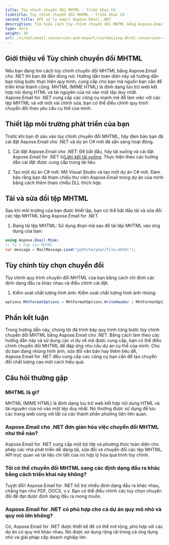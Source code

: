 ```yaml
---
title: Tùy chỉnh chuyển đổi MHTML - Triển khai C#
linktitle: Tùy chỉnh chuyển đổi MHTML - Triển khai C#
second_title: API xử lý email Aspose.Email .NET
description: Tìm hiểu cách tùy chỉnh chuyển đổi MHTML bằng Aspose.Email cho .NET. Hướng dẫn từng bước với mã nguồn C#.
type: docs
weight: 10
url: /vi/net/email-conversion-and-export/customizing-mhtml-conversion-csharp-implementation/
---
```


## Giới thiệu về Tùy chỉnh chuyển đổi MHTML

Nếu bạn đang tìm cách tùy chỉnh chuyển đổi MHTML bằng Aspose.Email cho .NET thì bạn đã đến đúng nơi. Hướng dẫn toàn diện này sẽ hướng dẫn bạn từng bước thực hiện quy trình, cung cấp cho bạn mã nguồn bạn cần để triển khai thành công. MHTML (MIME HTML) là định dạng lưu trữ web kết hợp nội dung HTML và tài nguyên của nó vào một tệp duy nhất. Aspose.Email for .NET cung cấp các công cụ mạnh mẽ để làm việc với các tệp MHTML và với một vài chỉnh sửa, bạn có thể điều chỉnh quy trình chuyển đổi theo yêu cầu cụ thể của mình.

## Thiết lập môi trường phát triển của bạn

Trước khi bạn đi sâu vào tùy chỉnh chuyển đổi MHTML, hãy đảm bảo bạn đã cài đặt Aspose.Email cho .NET và dự án C# mới đã sẵn sàng hoạt động.

1. Cài đặt Aspose.Email cho .NET:
Để bắt đầu, hãy tải xuống và cài đặt Aspose.Email for .NET từ[Liên kết tải xuống](https://releases.aspose.com/email/net). Thực hiện theo các hướng dẫn cài đặt được cung cấp trong tài liệu.

2. Tạo một dự án C# mới:
Mở Visual Studio và tạo một dự án C# mới. Đảm bảo rằng bạn đã tham chiếu thư viện Aspose.Email trong dự án của mình bằng cách thêm tham chiếu DLL thích hợp.

## Tải và sửa đổi tệp MHTML

Sau khi môi trường của bạn được thiết lập, bạn có thể bắt đầu tải và sửa đổi các tệp MHTML bằng Aspose.Email for .NET.

1. Đang tải tệp MHTML:
Sử dụng đoạn mã sau để tải tệp MHTML vào ứng dụng của bạn:

```csharp
using Aspose.Email.Mime;
// Tải tập tin MHTML
var message = MailMessage.Load("path/to/your/file.mhtml");
```

## Tùy chỉnh tùy chọn chuyển đổi

Tùy chỉnh quy trình chuyển đổi MHTML của bạn bằng cách chỉ định các định dạng đầu ra khác nhau và điều chỉnh cài đặt.

1. Kiểm soát chất lượng hình ảnh:
Kiểm soát chất lượng hình ảnh nhúng:

```csharp
options.MhtFormatOptions = MhtFormatOptions.WriteHeader | MhtFormatOptions.HideExtraPrintHeader;
```

## Phần kết luận

Trong hướng dẫn này, chúng tôi đã trình bày quy trình từng bước tùy chỉnh chuyển đổi MHTML bằng Aspose.Email cho .NET. Bằng cách làm theo các hướng dẫn này và sử dụng các ví dụ về mã được cung cấp, bạn có thể điều chỉnh chuyển đổi MHTML để đáp ứng nhu cầu dự án cụ thể của mình. Cho dù bạn đang nhúng hình ảnh, sửa đổi văn bản hay thêm tiêu đề, Aspose.Email for .NET đều cung cấp các công cụ bạn cần để tạo chuyển đổi chất lượng cao một cách hiệu quả.

## Câu hỏi thường gặp

### MHTML là gì?

MHTML (MIME HTML) là định dạng lưu trữ web kết hợp nội dung HTML và tài nguyên của nó vào một tệp duy nhất. Nó thường được sử dụng để lưu các trang web cùng với tất cả các thành phần phương tiện liên quan.

### Aspose.Email cho .NET đơn giản hóa việc chuyển đổi MHTML như thế nào?

Aspose.Email for .NET cung cấp một bộ lớp và phương thức toàn diện cho phép các nhà phát triển dễ dàng tải, sửa đổi và chuyển đổi các tệp MHTML. API trực quan và tài liệu chi tiết của nó hợp lý hóa quá trình tùy chỉnh.

### Tôi có thể chuyển đổi MHTML sang các định dạng đầu ra khác bằng cách triển khai này không?

Tuyệt đối! Aspose.Email for .NET hỗ trợ nhiều định dạng đầu ra khác nhau, chẳng hạn như PDF, DOCX, v.v. Bạn có thể điều chỉnh các tùy chọn chuyển đổi để đạt được định dạng đầu ra mong muốn.

### Aspose.Email for .NET có phù hợp cho cả dự án quy mô nhỏ và quy mô lớn không?

Có, Aspose.Email for .NET được thiết kế để có thể mở rộng, phù hợp với các dự án có quy mô khác nhau. Nó được sử dụng rộng rãi trong cả ứng dụng nhỏ và giải pháp cấp doanh nghiệp lớn.